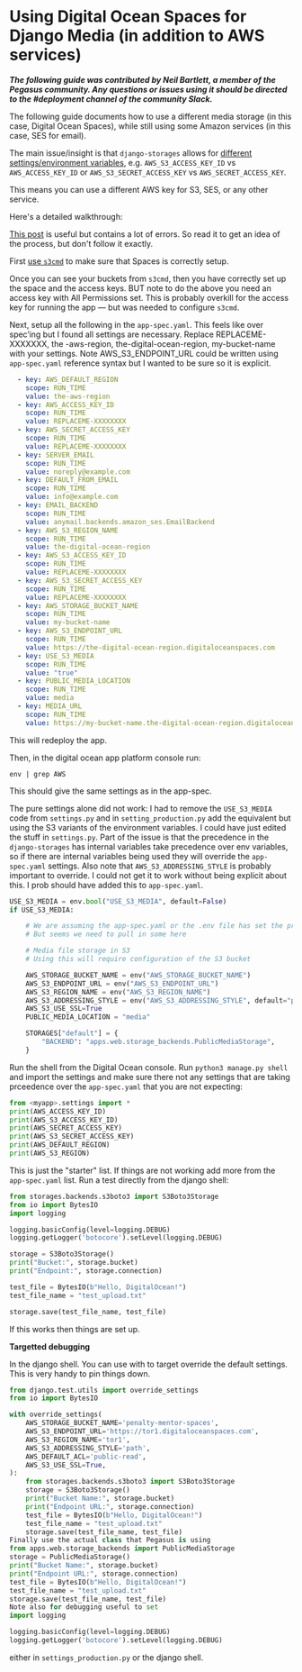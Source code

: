 Using Digital Ocean Spaces for Django Media (in addition to AWS services)
=========================================================================

__*The following guide was contributed by Neil Bartlett, a member of the Pegasus community.
Any questions or issues using it should be directed to the #deployment channel of the community Slack.*__

The following guide documents how to use a different media storage (in this case, Digital Ocean Spaces),
while still using some Amazon services (in this case, SES for email).

The main issue/insight is that `django-storages` allows for [different settings/environment variables](https://django-storages.readthedocs.io/en/latest/backends/amazon-S3.html#authentication-settings),
e.g. `AWS_S3_ACCESS_KEY_ID` vs `AWS_ACCESS_KEY_ID` or `AWS_S3_SECRET_ACCESS_KEY` vs `AWS_SECRET_ACCESS_KEY`.

This means you can use a different AWS key for S3, SES, or any other service.

Here's a detailed walkthrough:
 
[This post](https://testdriven.io/blog/django-digitalocean-spaces/) is useful but contains a lot of errors.
So read it to get an idea of the process, but don't follow it exactly.

First [use `s3cmd`](https://docs.digitalocean.com/products/spaces/reference/s3cmd-usage/) to make sure that Spaces is correctly setup.

Once you can see your buckets from `s3cmd`, then you have correctly set up the space and the access keys.
BUT note to do the above you need an access key with All Permissions set.
This is probably overkill for the access key for running the app — but was needed to configure `s3cmd`.

Next, setup all the following in the `app-spec.yaml`. This feels like over spec’ing but I found all settings are necessary.
Replace REPLACEME-XXXXXXX, the -aws-region, the-digital-ocean-region, my-bucket-name  with your settings.
Note AWS_S3_ENDPOINT_URL could be written using `app-spec.yaml` reference syntax but I wanted to be sure so it is explicit.

```yaml
  - key: AWS_DEFAULT_REGION
    scope: RUN_TIME
    value: the-aws-region
  - key: AWS_ACCESS_KEY_ID
    scope: RUN_TIME
    value: REPLACEME-XXXXXXXX
  - key: AWS_SECRET_ACCESS_KEY
    scope: RUN_TIME
    value: REPLACEME-XXXXXXXX
  - key: SERVER_EMAIL
    scope: RUN_TIME
    value: noreply@example.com
  - key: DEFAULT_FROM_EMAIL
    scope: RUN_TIME
    value: info@example.com
  - key: EMAIL_BACKEND
    scope: RUN_TIME
    value: anymail.backends.amazon_ses.EmailBackend
  - key: AWS_S3_REGION_NAME
    scope: RUN_TIME
    value: the-digital-ocean-region
  - key: AWS_S3_ACCESS_KEY_ID
    scope: RUN_TIME
    value: REPLACEME-XXXXXXXX
  - key: AWS_S3_SECRET_ACCESS_KEY
    scope: RUN_TIME
    value: REPLACEME-XXXXXXXX
  - key: AWS_STORAGE_BUCKET_NAME
    scope: RUN_TIME
    value: my-bucket-name
  - key: AWS_S3_ENDPOINT_URL
    scope: RUN_TIME
    value: https://the-digital-ocean-region.digitaloceanspaces.com
  - key: USE_S3_MEDIA
    scope: RUN_TIME
    value: "true"
  - key: PUBLIC_MEDIA_LOCATION
    scope: RUN_TIME
    value: media
  - key: MEDIA_URL
    scope: RUN_TIME
    value: https://my-bucket-name.the-digital-ocean-region.digitaloceanspaces.com/media
```

This will redeploy the app.

Then, in the digital ocean app platform console run:

```
env | grep AWS
```

This should give the same settings as in the app-spec.

The pure settings alone did not work: I had to remove the `USE_S3_MEDIA` code from `settings.py` and
in `setting_production.py` add the equivalent but using the S3 variants of the environment variables.
I could have just edited the stuff in `settings.py`. 
Part of the issue is that the precedence in the `django-storages` has internal variables take precedence over env variables,
so if there are internal variables being used they will override the `app-spec.yaml` settings.
Also note that `AWS_S3_ADDRESSING_STYLE` is probably important to override.
I could not get it to work without being explicit about this. I prob should have added this to `app-spec.yaml`.

```python
USE_S3_MEDIA = env.bool("USE_S3_MEDIA", default=False)
if USE_S3_MEDIA:

    # We are assuming the app-spec.yaml or the .env file has set the production values
    # But seems we need to pull in some here

    # Media file storage in S3
    # Using this will require configuration of the S3 bucket

    AWS_STORAGE_BUCKET_NAME = env("AWS_STORAGE_BUCKET_NAME")
    AWS_S3_ENDPOINT_URL = env("AWS_S3_ENDPOINT_URL")
    AWS_S3_REGION_NAME = env("AWS_S3_REGION_NAME")
    AWS_S3_ADDRESSING_STYLE = env("AWS_S3_ADDRESSING_STYLE", default="path")
    AWS_S3_USE_SSL=True
    PUBLIC_MEDIA_LOCATION = "media"

    STORAGES["default"] = {
        "BACKEND": "apps.web.storage_backends.PublicMediaStorage",
    }
```

Run the shell from the Digital Ocean console.
Run `python3 manage.py shell` and import the settings and make sure there not any settings that are taking prceedence
over the `app-spec.yaml` that you are not expecting:

```python
from <myapp>.settings import *
print(AWS_ACCESS_KEY_ID)
print(AWS_S3_ACCESS_KEY_ID)
print(AWS_SECRET_ACCESS_KEY)
print(AWS_S3_SECRET_ACCESS_KEY)
print(AWS_DEFAULT_REGION)
print(AWS_S3_REGION)
```

This is just the "starter" list. If things are not working add more from the `app-spec.yaml` list.
Run a test directly from the django shell:

```python
from storages.backends.s3boto3 import S3Boto3Storage
from io import BytesIO
import logging

logging.basicConfig(level=logging.DEBUG)
logging.getLogger('botocore').setLevel(logging.DEBUG)

storage = S3Boto3Storage()
print("Bucket:", storage.bucket)
print("Endpoint:", storage.connection)

test_file = BytesIO(b"Hello, DigitalOcean!")
test_file_name = "test_upload.txt"

storage.save(test_file_name, test_file)
```

If this works then things are set up.

**Targetted debugging**

In the django shell. You can use with to target override the default settings. This is very handy to pin things down.

```python
from django.test.utils import override_settings
from io import BytesIO

with override_settings(
    AWS_STORAGE_BUCKET_NAME='penalty-mentor-spaces',
    AWS_S3_ENDPOINT_URL='https://tor1.digitaloceanspaces.com',
    AWS_S3_REGION_NAME='tor1',
    AWS_S3_ADDRESSING_STYLE='path',
    AWS_DEFAULT_ACL='public-read',
    AWS_S3_USE_SSL=True,
):
    from storages.backends.s3boto3 import S3Boto3Storage
    storage = S3Boto3Storage()
    print("Bucket Name:", storage.bucket)
    print("Endpoint URL:", storage.connection)
    test_file = BytesIO(b"Hello, DigitalOcean!")
    test_file_name = "test_upload.txt"
    storage.save(test_file_name, test_file)
Finally use the actual class that Pegasus is using
from apps.web.storage_backends import PublicMediaStorage
storage = PublicMediaStorage()
print("Bucket Name:", storage.bucket)
print("Endpoint URL:", storage.connection)
test_file = BytesIO(b"Hello, DigitalOcean!")
test_file_name = "test_upload.txt"
storage.save(test_file_name, test_file)
Note also for debugging useful to set
import logging

logging.basicConfig(level=logging.DEBUG)
logging.getLogger('botocore').setLevel(logging.DEBUG)
```

either in `settings_production.py` or the django shell.
